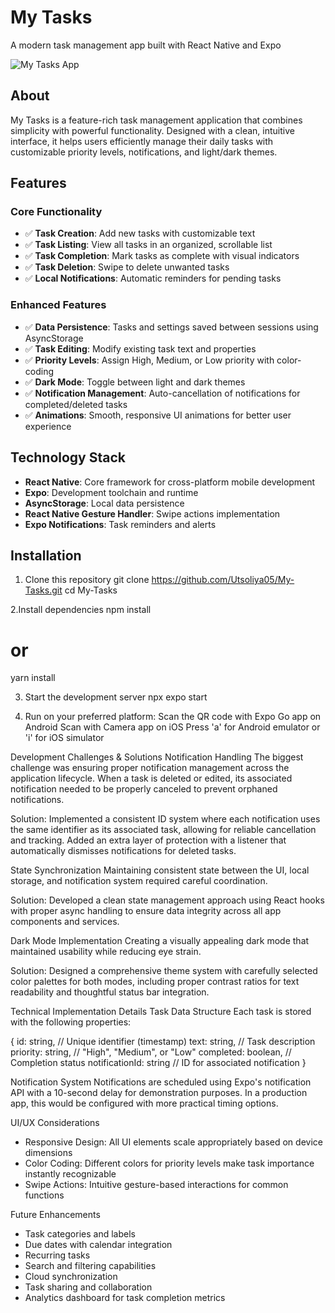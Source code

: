 # My Tasks

A modern task management app built with React Native and Expo

![My Tasks App](https://drive.google.com/drive/folders/1WINiSzKOpBACPhCa_INuioldh_EOseug)

## About

My Tasks is a feature-rich task management application that combines simplicity with powerful functionality. Designed with a clean, intuitive interface, it helps users efficiently manage their daily tasks with customizable priority levels, notifications, and light/dark themes.


## Features

### Core Functionality
- ✅ **Task Creation**: Add new tasks with customizable text
- ✅ **Task Listing**: View all tasks in an organized, scrollable list  
- ✅ **Task Completion**: Mark tasks as complete with visual indicators
- ✅ **Task Deletion**: Swipe to delete unwanted tasks
- ✅ **Local Notifications**: Automatic reminders for pending tasks

### Enhanced Features
- ✅ **Data Persistence**: Tasks and settings saved between sessions using AsyncStorage
- ✅ **Task Editing**: Modify existing task text and properties
- ✅ **Priority Levels**: Assign High, Medium, or Low priority with color-coding
- ✅ **Dark Mode**: Toggle between light and dark themes
- ✅ **Notification Management**: Auto-cancellation of notifications for completed/deleted tasks
- ✅ **Animations**: Smooth, responsive UI animations for better user experience

## Technology Stack

- **React Native**: Core framework for cross-platform mobile development
- **Expo**: Development toolchain and runtime
- **AsyncStorage**: Local data persistence
- **React Native Gesture Handler**: Swipe actions implementation
- **Expo Notifications**: Task reminders and alerts

## Installation

1. Clone this repository
git clone https://github.com/Utsoliya05/My-Tasks.git
cd My-Tasks

2.Install dependencies
  npm install
# or
yarn install

3. Start the development server
npx expo start

4. Run on your preferred platform:
Scan the QR code with Expo Go app on Android
Scan with Camera app on iOS
Press 'a' for Android emulator or 'i' for iOS simulator

Development Challenges & Solutions
Notification Handling
The biggest challenge was ensuring proper notification management across the application lifecycle. When a task is deleted or edited, its associated notification needed to be properly canceled to prevent orphaned notifications.

Solution: Implemented a consistent ID system where each notification uses the same identifier as its associated task, allowing for reliable cancellation and tracking. Added an extra layer of protection with a listener that automatically dismisses notifications for deleted tasks.

State Synchronization
Maintaining consistent state between the UI, local storage, and notification system required careful coordination.

Solution: Developed a clean state management approach using React hooks with proper async handling to ensure data integrity across all app components and services.

Dark Mode Implementation
Creating a visually appealing dark mode that maintained usability while reducing eye strain.

Solution: Designed a comprehensive theme system with carefully selected color palettes for both modes, including proper contrast ratios for text readability and thoughtful status bar integration.

Technical Implementation Details
Task Data Structure
Each task is stored with the following properties:

{
  id: string,            // Unique identifier (timestamp)
  text: string,          // Task description
  priority: string,      // "High", "Medium", or "Low"
  completed: boolean,    // Completion status
  notificationId: string // ID for associated notification
}

Notification System
Notifications are scheduled using Expo's notification API with a 10-second delay for demonstration purposes. In a production app, this would be configured with more practical timing options.

UI/UX Considerations
- Responsive Design: All UI elements scale appropriately based on device dimensions
- Color Coding: Different colors for priority levels make task importance instantly recognizable
- Swipe Actions: Intuitive gesture-based interactions for common functions

Future Enhancements
- Task categories and labels
- Due dates with calendar integration
- Recurring tasks
- Search and filtering capabilities
- Cloud synchronization
- Task sharing and collaboration
- Analytics dashboard for task completion metrics
